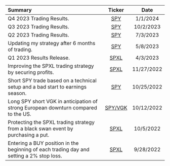 | Summary | Ticker | Date |
| :--- | :---: | :---: |
| Q4 2023 Trading Results. | [SPY](https://github.com/coolnikitav/nikitas-notebook/blob/main/trading/q4-2023-trading-results.md) | 1/1/2024
| Q3 2023 Trading Results. | [SPY](https://github.com/coolnikitav/nikitas-notebook/blob/main/trading/q3-2023-trading-results.md) | 10/2/2023
| Q2 2023 Trading Results. | [SPY](https://github.com/coolnikitav/nikitas-notebook/blob/main/trading/q2-2023-trading-results.md) | 7/3/2023
| Updating my strategy after 6 months of trading. | [SPY](https://github.com/coolnikitav/nikitas-notebook/blob/main/trading/trading-strategy-3.0.md) | 5/8/2023
| Q1 2023 Results Release. | [SPXL](https://github.com/coolnikitav/nikitas-notebook/blob/main/trading/q1-2023-trading-results.md) | 4/3/2023
| Improving the SPXL trading strategy by securing profits. | [SPXL](https://github.com/coolnikitav/nikitas-notebook/blob/main/trading/spxl-trading-strategy-2.0.md) | 11/27/2022
| Short SPY trade based on a technical setup and a bad start to earnings season. | [SPY](https://github.com/coolnikitav/nikitas-notebook/blob/main/trading/short-spy-swing-trade.md) | 10/25/2022
| Long SPY short VGK in anticipation of strong European downturn compared to the US. | [SPY/VGK](https://github.com/coolnikitav/nikitas-notebook/blob/main/trading/us-europe-index-spread-trade.md) | 10/12/2022
| Protecting the SPXL trading strategy from a black swan event by purchasing a put. | [SPXL](https://github.com/coolnikitav/nikitas-notebook/blob/main/trading/reducing-risk-of-spxl-traing.md) | 10/5/2022
| Entering a BUY position in the beginning of each trading day and setting a 2% stop loss. | [SPXL](https://github.com/coolnikitav/nikitas-notebook/blob/main/trading/spxl-trading-strategy.md) | 9/28/2022

